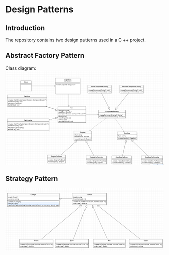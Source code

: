 # Design Patterns
## Introduction
The repository contains two design patterns used in a C ++ project.
## Abstract Factory Pattern
Class diagram:
![Class diagram](abstractFactoryPattern/factoryDiagram.png)
## Strategy Pattern
![Class diagram](strategyPattern/strategyDiagram.png)
